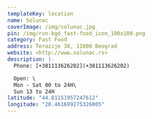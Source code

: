 ```yaml
---
templateKey: location
name: Solunac
coverImage: /img/solunac.jpg
pin: /img/run-bgd_fast-food_icon_100x100.png
category: Fast Food
address: Terazije 38, 11000 Beograd
website: <http://www.solunac.rs>
description: |-
  Phone: [+381113626202](+381113626202)

  Open: \
  Mon - Sat 00 to 24H\
  Sun 13 to 24H
latitude: "44.81151957247612"
longitude: "20.461699275326005"
---
```

